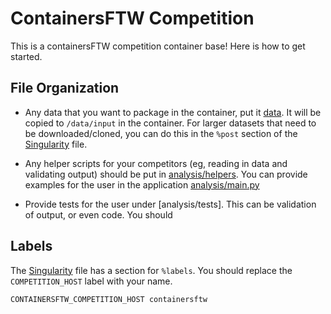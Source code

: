 # ContainersFTW Competition

This is a containersFTW competition container base! Here is how to get started.

## File Organization
 - Any data that you want to package in the container, put it [data](data). It will be copied to `/data/input` in the container. For larger datasets that need to be downloaded/cloned, you can do this in the `%post` section of the [Singularity](Singularity) file.
 - Any helper scripts for your competitors (eg, reading in data and validating output) should be put in [analysis/helpers](analysis/helpers). You can provide examples for the user in the application [analysis/main.py](analysis/main.py)


 - Provide tests for the user under [analysis/tests]. This can be validation of output, or even code. You should 

## Labels
The [Singularity](Singularity) file has a section for `%labels`. You should replace the `COMPETITION_HOST` label with your name.


```
CONTAINERSFTW_COMPETITION_HOST containersftw
```
